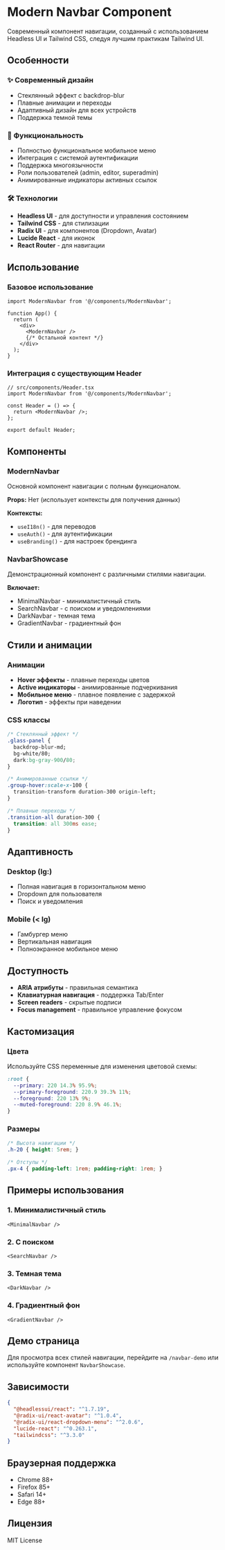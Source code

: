 # Modern Navbar Component

Современный компонент навигации, созданный с использованием Headless UI и Tailwind CSS, следуя лучшим практикам Tailwind UI.

## Особенности

### ✨ Современный дизайн
- Стеклянный эффект с backdrop-blur
- Плавные анимации и переходы
- Адаптивный дизайн для всех устройств
- Поддержка темной темы

### 🎯 Функциональность
- Полностью функциональное мобильное меню
- Интеграция с системой аутентификации
- Поддержка многоязычности
- Роли пользователей (admin, editor, superadmin)
- Анимированные индикаторы активных ссылок

### 🛠 Технологии
- **Headless UI** - для доступности и управления состоянием
- **Tailwind CSS** - для стилизации
- **Radix UI** - для компонентов (Dropdown, Avatar)
- **Lucide React** - для иконок
- **React Router** - для навигации

## Использование

### Базовое использование

```tsx
import ModernNavbar from '@/components/ModernNavbar';

function App() {
  return (
    <div>
      <ModernNavbar />
      {/* Остальной контент */}
    </div>
  );
}
```

### Интеграция с существующим Header

```tsx
// src/components/Header.tsx
import ModernNavbar from '@/components/ModernNavbar';

const Header = () => {
  return <ModernNavbar />;
};

export default Header;
```

## Компоненты

### ModernNavbar
Основной компонент навигации с полным функционалом.

**Props:** Нет (использует контексты для получения данных)

**Контексты:**
- `useI18n()` - для переводов
- `useAuth()` - для аутентификации
- `useBranding()` - для настроек брендинга

### NavbarShowcase
Демонстрационный компонент с различными стилями навигации.

**Включает:**
- MinimalNavbar - минималистичный стиль
- SearchNavbar - с поиском и уведомлениями
- DarkNavbar - темная тема
- GradientNavbar - градиентный фон

## Стили и анимации

### Анимации
- **Hover эффекты** - плавные переходы цветов
- **Active индикаторы** - анимированные подчеркивания
- **Мобильное меню** - плавное появление с задержкой
- **Логотип** - эффекты при наведении

### CSS классы
```css
/* Стеклянный эффект */
.glass-panel {
  backdrop-blur-md;
  bg-white/80;
  dark:bg-gray-900/80;
}

/* Анимированные ссылки */
.group-hover:scale-x-100 {
  transition-transform duration-300 origin-left;
}

/* Плавные переходы */
.transition-all duration-300 {
  transition: all 300ms ease;
}
```

## Адаптивность

### Desktop (lg:)
- Полная навигация в горизонтальном меню
- Dropdown для пользователя
- Поиск и уведомления

### Mobile (< lg)
- Гамбургер меню
- Вертикальная навигация
- Полноэкранное мобильное меню

## Доступность

- **ARIA атрибуты** - правильная семантика
- **Клавиатурная навигация** - поддержка Tab/Enter
- **Screen readers** - скрытые подписи
- **Focus management** - правильное управление фокусом

## Кастомизация

### Цвета
Используйте CSS переменные для изменения цветовой схемы:

```css
:root {
  --primary: 220 14.3% 95.9%;
  --primary-foreground: 220.9 39.3% 11%;
  --foreground: 220 13% 9%;
  --muted-foreground: 220 8.9% 46.1%;
}
```

### Размеры
```css
/* Высота навигации */
.h-20 { height: 5rem; }

/* Отступы */
.px-4 { padding-left: 1rem; padding-right: 1rem; }
```

## Примеры использования

### 1. Минималистичный стиль
```tsx
<MinimalNavbar />
```

### 2. С поиском
```tsx
<SearchNavbar />
```

### 3. Темная тема
```tsx
<DarkNavbar />
```

### 4. Градиентный фон
```tsx
<GradientNavbar />
```

## Демо страница

Для просмотра всех стилей навигации, перейдите на `/navbar-demo` или используйте компонент `NavbarShowcase`.

## Зависимости

```json
{
  "@headlessui/react": "^1.7.19",
  "@radix-ui/react-avatar": "^1.0.4",
  "@radix-ui/react-dropdown-menu": "^2.0.6",
  "lucide-react": "^0.263.1",
  "tailwindcss": "^3.3.0"
}
```

## Браузерная поддержка

- Chrome 88+
- Firefox 85+
- Safari 14+
- Edge 88+

## Лицензия

MIT License
